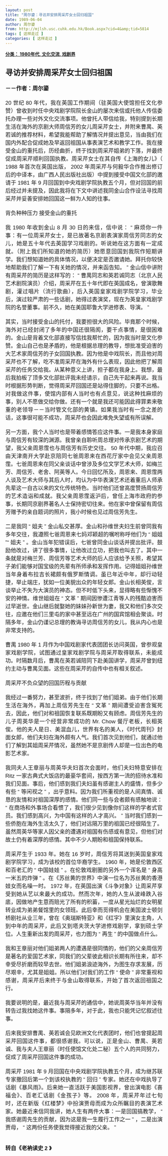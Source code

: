 ```yaml
---
layout: post
title: "周尔鎏：寻访并安排周采芹女士回归祖国"
date: 1989-06-04
author: 周尔鎏
from: http://mjlsh.usc.cuhk.edu.hk/Book.aspx?cid=4&amp;tid=5814
tags: [ 这样走过 ]
categories: [ 这样走过 ]
---
```


<div style="margin: 15px 10px 10px 0px;">
<div>
<span id="ctl00_ContentPlaceHolder1_chapter1_SubjectLabel" style="font-weight:bold;text-decoration:underline;">
   分类： 1980年代, 文化交流, 戏剧界
  </span>
</div>
<div>
<b>
<font size="5">
<br/>
</font>
</b>
</div>
<div>
<p class="p2" style='margin: 0px; text-align: justify; font-variant-numeric: normal; font-variant-east-asian: normal; font-stretch: normal; line-height: normal; font-family: "PingFang SC";'>
<b style="">
<font size="5">
     寻访并安排周采芹女士回归祖国
    </font>
</b>
</p>
<p class="p1" style="margin: 0px; text-align: justify; font-variant-numeric: normal; font-variant-east-asian: normal; font-stretch: normal; font-size: 17px; line-height: normal; font-family: Helvetica; min-height: 20px;">
<b>
<br/>
</b>
</p>
<p class="p2" style='margin: 0px; text-align: justify; font-variant-numeric: normal; font-variant-east-asian: normal; font-stretch: normal; font-size: 17px; line-height: normal; font-family: "PingFang SC";'>
<b>
    －－作者：周尔鎏
   </b>
</p>
<p class="p1" style="margin: 0px; text-align: justify; font-variant-numeric: normal; font-variant-east-asian: normal; font-stretch: normal; font-size: 17px; line-height: normal; font-family: Helvetica; min-height: 20px;">
<br/>
</p>
<p class="p2" style='margin: 0px; text-align: justify; font-variant-numeric: normal; font-variant-east-asian: normal; font-stretch: normal; font-size: 17px; line-height: normal; font-family: "PingFang SC";'>
<span class="s1" style="font-variant-numeric: normal; font-variant-east-asian: normal; font-stretch: normal; line-height: normal; font-family: Helvetica;">
    20
   </span>
   世纪
   <span class="s1" style="font-variant-numeric: normal; font-variant-east-asian: normal; font-stretch: normal; line-height: normal; font-family: Helvetica;">
    80
   </span>
   年代，我在英国工作期间（驻英国大使馆担任文化参赞）曾收到时任中央戏剧学院院长金山的屡次来信或托他人传信委托办理一些对外文化交流事项。他曾托人带信给我，特别提到长期生活在海外的京剧大师周信芳的女儿周采芹女士，并附来曹禺、英若诚的推荐材料，希望我能帮助了解情况并提出意见，当由我们在国内外配合促成她及早返回祖国从事表演艺术和教学工作。我在接受金山的重托后，历经曲折，终于找到周采芹姐弟的下落，并最终促成周采芹顺利回国执教。周采芹女士在其自传《上海的女儿》（
   <span class="s1" style="font-variant-numeric: normal; font-variant-east-asian: normal; font-stretch: normal; line-height: normal; font-family: Helvetica;">
    1988
   </span>
   年首次在英国出版，
   <span class="s1" style="font-variant-numeric: normal; font-variant-east-asian: normal; font-stretch: normal; line-height: normal; font-family: Helvetica;">
    2002
   </span>
   年周采芹与何毅华合作推出修订后的中译本，由广西人民出版社出版）中提到接受中国文化部的邀请于
   <span class="s1" style="font-variant-numeric: normal; font-variant-east-asian: normal; font-stretch: normal; line-height: normal; font-family: Helvetica;">
    1981
   </span>
   年
   <span class="s1" style="font-variant-numeric: normal; font-variant-east-asian: normal; font-stretch: normal; line-height: normal; font-family: Helvetica;">
    9
   </span>
   月回国到中央戏剧学院执教五个月，但对回国的前后经过并未提及，因此我将在下文中讲述我同金山合作设法寻找周采芹并妥善安排她回国这一鲜为人知的往事。
  </p>
<p class="p1" style="margin: 0px; text-align: justify; font-variant-numeric: normal; font-variant-east-asian: normal; font-stretch: normal; font-size: 17px; line-height: normal; font-family: Helvetica; min-height: 20px;">
<br/>
</p>
<p class="p2" style='margin: 0px; text-align: justify; font-variant-numeric: normal; font-variant-east-asian: normal; font-stretch: normal; font-size: 17px; line-height: normal; font-family: "PingFang SC";'>
   背负种种压力
   <span class="s1" style="font-variant-numeric: normal; font-variant-east-asian: normal; font-stretch: normal; line-height: normal; font-family: Helvetica;">
</span>
   接受金山的重托
  </p>
<p class="p1" style="margin: 0px; text-align: justify; font-variant-numeric: normal; font-variant-east-asian: normal; font-stretch: normal; font-size: 17px; line-height: normal; font-family: Helvetica; min-height: 20px;">
<br/>
</p>
<p class="p2" style='margin: 0px; text-align: justify; font-variant-numeric: normal; font-variant-east-asian: normal; font-stretch: normal; font-size: 17px; line-height: normal; font-family: "PingFang SC";'>
   我
   <span class="s1" style="font-variant-numeric: normal; font-variant-east-asian: normal; font-stretch: normal; line-height: normal; font-family: Helvetica;">
    1980
   </span>
   年收到金山
   <span class="s1" style="font-variant-numeric: normal; font-variant-east-asian: normal; font-stretch: normal; line-height: normal; font-family: Helvetica;">
    8
   </span>
   月
   <span class="s1" style="font-variant-numeric: normal; font-variant-east-asian: normal; font-stretch: normal; line-height: normal; font-family: Helvetica;">
    30
   </span>
   日的来信，信中说：
   <span class="s1" style="font-variant-numeric: normal; font-variant-east-asian: normal; font-stretch: normal; line-height: normal; font-family: Helvetica;">
    “
   </span>
   麻烦你一件事：有一位周采芹女士，是已故著名京剧表演家周信芳同志的女儿，她是五十年代去英国学习戏剧的。听说她在这方面有一定成就。（附上我们所知道的她的简历）她愿意回国到我院作短期讲学。我们想知道她的具体情况，以便决定是否邀请她。拜托你较快地帮助我们了解一下有关她的情况，并来函告知。
   <span class="s1" style="font-variant-numeric: normal; font-variant-east-asian: normal; font-stretch: normal; line-height: normal; font-family: Helvetica;">
    ”
   </span>
   金山信中讲附有周采芹的简历是这样写的：
   <span class="s1" style="font-variant-numeric: normal; font-variant-east-asian: normal; font-stretch: normal; line-height: normal; font-family: Helvetica;">
    “
   </span>
   曹禺同志和英若诚同志（北京人民艺术剧院演员）介绍，周采芹在五十年代即在英国成名，曾演歌舞剧，灌过唱片（流行歌曲），后入英国皇家戏剧学院学习，毕业后，演过较严肃的一些话剧，她得过表演奖，现在为英皇家戏剧学院的名誉董事。前不久，她在美国耶鲁大学进修表、导演。
   <span class="s1" style="font-variant-numeric: normal; font-variant-east-asian: normal; font-stretch: normal; line-height: normal; font-family: Helvetica;">
    ”
   </span>
</p>
<p class="p1" style="margin: 0px; text-align: justify; font-variant-numeric: normal; font-variant-east-asian: normal; font-stretch: normal; font-size: 17px; line-height: normal; font-family: Helvetica; min-height: 20px;">
<br/>
</p>
<p class="p2" style='margin: 0px; text-align: justify; font-variant-numeric: normal; font-variant-east-asian: normal; font-stretch: normal; font-size: 17px; line-height: normal; font-family: "PingFang SC";'>
   其实，当时接受金山的托付，我要担很大的风险。毕竟那个时候，海外对已经封闭了多年的中国还很隔阂，要干点事情，是很困难的。金山是背着文化部直接写信找我帮忙的，因为我当时是文化参赞。金山自己也是矛盾的，他是根据总理的教导，想批准受迫害的大艺术家周信芳的子女回国执教。因为他是中戏院长，而且他对周采芹也不了解，吃不准周采芹在海外有什么表现，因此他把了解周采芹的任务交给我。从某种意义上讲，担子都在我身上。我想，最后我拍板了顶多文化部批评我未经请示，自己先干起来再说。我当时根据形势判断，觉得周采芹回国还是站得住脚的，只要不出格。对我做这件事，使馆内部有人当时也有点意见，说这种找麻烦的事，别人不愿做交给你做。还有一个就是我还可能因此得罪素来敬重的老领导－－当时管文化部的黄镇。如果我当时有一念之差的话，这事很可能不成功，周采芹也会因此难免失望或有所误解。
  </p>
<p class="p1" style="margin: 0px; text-align: justify; font-variant-numeric: normal; font-variant-east-asian: normal; font-stretch: normal; font-size: 17px; line-height: normal; font-family: Helvetica; min-height: 20px;">
<br/>
</p>
<p class="p2" style='margin: 0px; text-align: justify; font-variant-numeric: normal; font-variant-east-asian: normal; font-stretch: normal; font-size: 17px; line-height: normal; font-family: "PingFang SC";'>
   另一方面，我个人当时也是带着感情答应这件事。一是我本身家庭与周信芳有较深的渊源。我曾亲自聆听周总理对传承京剧艺术的期望，我父亲周恩霔也与周信芳有历史交往。
   <span class="s1" style="font-variant-numeric: normal; font-variant-east-asian: normal; font-stretch: normal; line-height: normal; font-family: Helvetica;">
    50
   </span>
   年代中期，我应召由天津南开大学赴京陪同七爸周恩来在西花厅家中会见父亲周恩霔。七爸周恩来在同父亲谈话中曾涉及多位文学艺术大师，如梅兰芳、周信芳、老舍、阿英等人。今日回忆所及，周恩来、周恩霔两人谈及艺术大师与其后人时，均认为中华表演艺术还着重后人师承先辈这一自古以来的文化传统特色。当时他们还曾高度赞扬周信芳的艺术造诣和成就。我父亲周恩霔返沪后，曾任上海市政府的参事，长期同京剧界著名人士保持密切往来。他在家中曾保留有周信芳赠予的亲自题词的照片，我小时候也见过周信芳先生。
  </p>
<p class="p1" style="margin: 0px; text-align: justify; font-variant-numeric: normal; font-variant-east-asian: normal; font-stretch: normal; font-size: 17px; line-height: normal; font-family: Helvetica; min-height: 20px;">
<br/>
</p>
<p class="p2" style='margin: 0px; text-align: justify; font-variant-numeric: normal; font-variant-east-asian: normal; font-stretch: normal; font-size: 17px; line-height: normal; font-family: "PingFang SC";'>
   二是我同
   <span class="s1" style="font-variant-numeric: normal; font-variant-east-asian: normal; font-stretch: normal; line-height: normal; font-family: Helvetica;">
    “
   </span>
   姐夫
   <span class="s1" style="font-variant-numeric: normal; font-variant-east-asian: normal; font-stretch: normal; line-height: normal; font-family: Helvetica;">
    ”
   </span>
   金山私交甚厚。金山和孙维世夫妇生前曾同我有多年交往，我遵照七爸周恩来七妈邓颖超的嘱咐称呼他们为
   <span class="s1" style="font-variant-numeric: normal; font-variant-east-asian: normal; font-stretch: normal; line-height: normal; font-family: Helvetica;">
    “
   </span>
   姐姐
   <span class="s1" style="font-variant-numeric: normal; font-variant-east-asian: normal; font-stretch: normal; line-height: normal; font-family: Helvetica;">
    ”“
   </span>
   姐夫
   <span class="s1" style="font-variant-numeric: normal; font-variant-east-asian: normal; font-stretch: normal; line-height: normal; font-family: Helvetica;">
    ”
   </span>
   。金山当年犯错误后，七爸曾同金山谈话并提出批评。鼓励他改过，讲了很多事情，让他改过立功，把我也叫去了。其中一条就是对梅兰芳、周信芳等艺术大师的后人应该给予关照，希望其子弟们能够对国宝级的先辈有所师承和发挥作用。记得姐姐孙维世当年身着布拉吉长裙颇有俄罗斯情调。虽已年近中年，却行动轻捷，举止端庄，犹如一位美貌出众的年轻女郎。金山长相英俊，言谈举止不失为大演员的神态。但不时低下头来，显得略有些惭愧不安的神情。维世姐姐在
   <span class="s1" style="font-variant-numeric: normal; font-variant-east-asian: normal; font-stretch: normal; line-height: normal; font-family: Helvetica;">
    “
   </span>
   文革
   <span class="s1" style="font-variant-numeric: normal; font-variant-east-asian: normal; font-stretch: normal; line-height: normal; font-family: Helvetica;">
    ”
   </span>
   期间因惨遭江青等人的残酷迫害而过早逝世。金山继后就娶她的妹妹孙新世为妻，我又和他们多次交往，应邀在他们三里屯的家中甚至远在广州的国宾馆相会聚谈。时隔多年，金山仍谨记总理的教诲寻访周信芳的女儿，我从内心也是非常支持的。
  </p>
<p class="p1" style="margin: 0px; text-align: justify; font-variant-numeric: normal; font-variant-east-asian: normal; font-stretch: normal; font-size: 17px; line-height: normal; font-family: Helvetica; min-height: 20px;">
<br/>
</p>
<p class="p2" style='margin: 0px; text-align: justify; font-variant-numeric: normal; font-variant-east-asian: normal; font-stretch: normal; font-size: 17px; line-height: normal; font-family: "PingFang SC";'>
   曹禺
   <span class="s1" style="font-variant-numeric: normal; font-variant-east-asian: normal; font-stretch: normal; line-height: normal; font-family: Helvetica;">
    1980
   </span>
   年
   <span class="s1" style="font-variant-numeric: normal; font-variant-east-asian: normal; font-stretch: normal; line-height: normal; font-family: Helvetica;">
    1
   </span>
   月作为中国戏剧家代表团团长访问英国，曾参观皇家戏剧学院，试图通过皇家戏剧学院与周采芹取得联系，未能成功。时隔数月后，曹禺在英若诚陪同下赴美国讲学，周采芹曾到纽约主动与曹禺见面。这些在周采芹的自传中也有相关叙述。
  </p>
<p class="p1" style="margin: 0px; text-align: justify; font-variant-numeric: normal; font-variant-east-asian: normal; font-stretch: normal; font-size: 17px; line-height: normal; font-family: Helvetica; min-height: 20px;">
<br/>
</p>
<p class="p2" style='margin: 0px; text-align: justify; font-variant-numeric: normal; font-variant-east-asian: normal; font-stretch: normal; font-size: 17px; line-height: normal; font-family: "PingFang SC";'>
   周采芹不负众望的回国历程与贡献
  </p>
<p class="p1" style="margin: 0px; text-align: justify; font-variant-numeric: normal; font-variant-east-asian: normal; font-stretch: normal; font-size: 17px; line-height: normal; font-family: Helvetica; min-height: 20px;">
<br/>
</p>
<p class="p2" style='margin: 0px; text-align: justify; font-variant-numeric: normal; font-variant-east-asian: normal; font-stretch: normal; font-size: 17px; line-height: normal; font-family: "PingFang SC";'>
   我经过一番努力，甚至波折，终于找到了他们姐弟。由于他们长期生活在海外，再加上周信芳先生在
   <span class="s1" style="font-variant-numeric: normal; font-variant-east-asian: normal; font-stretch: normal; line-height: normal; font-family: Helvetica;">
    “
   </span>
   文革
   <span class="s1" style="font-variant-numeric: normal; font-variant-east-asian: normal; font-stretch: normal; line-height: normal; font-family: Helvetica;">
    ”
   </span>
   期间遭受迫害含冤死去，因此，他们对和祖国恢复联系既期盼又有顾虑。周信芳先生的儿子周英华是一个经营非常成功的
   <span class="s1" style="font-variant-numeric: normal; font-variant-east-asian: normal; font-stretch: normal; line-height: normal; font-family: Helvetica;">
    Mr. Chow
   </span>
   餐厅老板，长相英俊。他的夫人是日、美混血儿，世界有名的美人，《时代周刊》封面女郎，他们夫妇在海外颇有人气。我们首次见到他们，就通过他们了解到其姐周采芹情况，虽然她不是京剧传人却是一位出色的电影艺术家。
  </p>
<p class="p1" style="margin: 0px; text-align: justify; font-variant-numeric: normal; font-variant-east-asian: normal; font-stretch: normal; font-size: 17px; line-height: normal; font-family: Helvetica; min-height: 20px;">
<br/>
</p>
<p class="p2" style='margin: 0px; text-align: justify; font-variant-numeric: normal; font-variant-east-asian: normal; font-stretch: normal; font-size: 17px; line-height: normal; font-family: "PingFang SC";'>
   我同夫人王章丽与周英华夫妇首次会面时，他们夫妇特意安排在
   <span class="s1" style="font-variant-numeric: normal; font-variant-east-asian: normal; font-stretch: normal; line-height: normal; font-family: Helvetica;">
    Ritz
   </span>
   一家古典式大饭店的最豪华套间，按西方第一流的招待水准和我们见面。事后，他们感到我们夫妇虽有感谢主人的盛情，但多少有些
   <span class="s1" style="font-variant-numeric: normal; font-variant-east-asian: normal; font-stretch: normal; line-height: normal; font-family: Helvetica;">
    “
   </span>
   等闲视之
   <span class="s1" style="font-variant-numeric: normal; font-variant-east-asian: normal; font-stretch: normal; line-height: normal; font-family: Helvetica;">
    ”
   </span>
   ，出乎意料。因为我们所重视的是人间真情、诚恳的友情和对祖国深厚的感情。他们同一些与会者颇有感触地说：
   <span class="s1" style="font-variant-numeric: normal; font-variant-east-asian: normal; font-stretch: normal; line-height: normal; font-family: Helvetica;">
    “
   </span>
   在商场和外事场合看惯了，我们很少见到像你们这样的学者式官员。我们感到高兴，为中国有这样的人才高兴。
   <span class="s1" style="font-variant-numeric: normal; font-variant-east-asian: normal; font-stretch: normal; line-height: normal; font-family: Helvetica;">
    ”
   </span>
   当时我们感到一些侨胞在海外生活太久了，他们对远隔万里的祖国已经很陌生了。虽然周英华等家人因父亲的遭遇对祖国有伤感或有意见，但他们对故土仍有着深厚的感情。其中不少人期盼和祖国保持联系。
  </p>
<p class="p1" style="margin: 0px; text-align: justify; font-variant-numeric: normal; font-variant-east-asian: normal; font-stretch: normal; font-size: 17px; line-height: normal; font-family: Helvetica; min-height: 20px;">
<br/>
</p>
<p class="p2" style='margin: 0px; text-align: justify; font-variant-numeric: normal; font-variant-east-asian: normal; font-stretch: normal; font-size: 17px; line-height: normal; font-family: "PingFang SC";'>
   周采芹生于
   <span class="s1" style="font-variant-numeric: normal; font-variant-east-asian: normal; font-stretch: normal; line-height: normal; font-family: Helvetica;">
    1933
   </span>
   年。她在
   <span class="s1" style="font-variant-numeric: normal; font-variant-east-asian: normal; font-stretch: normal; line-height: normal; font-family: Helvetica;">
    16
   </span>
   岁时，周信芳将其送到英国皇家戏剧学院学习，成为该校的首位华裔学生。
   <span class="s1" style="font-variant-numeric: normal; font-variant-east-asian: normal; font-stretch: normal; line-height: normal; font-family: Helvetica;">
    1960
   </span>
   年，她是伦敦西区和百老汇的
   <span class="s1" style="font-variant-numeric: normal; font-variant-east-asian: normal; font-stretch: normal; line-height: normal; font-family: Helvetica;">
    “
   </span>
   中国娃娃
   <span class="s1" style="font-variant-numeric: normal; font-variant-east-asian: normal; font-stretch: normal; line-height: normal; font-family: Helvetica;">
    ”
   </span>
   。在伦敦戏剧圈的另外一个诨名是
   <span class="s1" style="font-variant-numeric: normal; font-variant-east-asian: normal; font-stretch: normal; line-height: normal; font-family: Helvetica;">
    “
   </span>
   身高一米五的炸弹
   <span class="s1" style="font-variant-numeric: normal; font-variant-east-asian: normal; font-stretch: normal; line-height: normal; font-family: Helvetica;">
    ”
   </span>
   。在《苏丝黄的世界》中演一位名为苏丝黄的香港妓女而名噪一时。
   <span class="s1" style="font-variant-numeric: normal; font-variant-east-asian: normal; font-stretch: normal; line-height: normal; font-family: Helvetica;">
    1972
   </span>
   年，在英国出演《斗争对象》让周采芹享受到她从艺以来最大的成功。然而次年，她的人生从波峰跌入谷底，因做地产生意而赔光了所有的积蓄，一度从星光灿烂的女明星转业成为弟弟餐馆里的女领班。此后幸而觅得机会在美国波士顿剑桥剧社从业三年，曾在《奥瑞斯特亚》和《红字》里演女主角，人到中年的周采芹，此后又到塔夫茨大学进修戏剧学，拿到硕士学位。人生重新出发的周采芹，也力图为
   <span class="s1" style="font-variant-numeric: normal; font-variant-east-asian: normal; font-stretch: normal; line-height: normal; font-family: Helvetica;">
    “
   </span>
   再生
   <span class="s1" style="font-variant-numeric: normal; font-variant-east-asian: normal; font-stretch: normal; line-height: normal; font-family: Helvetica;">
    ”
   </span>
   的中国做点什么。
  </p>
<p class="p1" style="margin: 0px; text-align: justify; font-variant-numeric: normal; font-variant-east-asian: normal; font-stretch: normal; font-size: 17px; line-height: normal; font-family: Helvetica; min-height: 20px;">
<br/>
</p>
<p class="p2" style='margin: 0px; text-align: justify; font-variant-numeric: normal; font-variant-east-asian: normal; font-stretch: normal; font-size: 17px; line-height: normal; font-family: "PingFang SC";'>
   我和王章丽对他们姐弟两人的遭遇是很同情的，他们的父亲周信芳是著名的爱国艺术家，同我们的父辈彼此相识长期有所往来，却不幸受尽折磨而较早去世。他们姐弟浪迹海外，为图生存求发展，历尽艰辛，尤其是姐姐。所以他们对我们的工作
   <span class="s1" style="font-variant-numeric: normal; font-variant-east-asian: normal; font-stretch: normal; line-height: normal; font-family: Helvetica;">
    “
   </span>
   使命
   <span class="s1" style="font-variant-numeric: normal; font-variant-east-asian: normal; font-stretch: normal; line-height: normal; font-family: Helvetica;">
    ”
   </span>
   非常重视和感谢，周采芹后来终于与金山取得联系，开始了首次返回祖国之行。
  </p>
<p class="p1" style="margin: 0px; text-align: justify; font-variant-numeric: normal; font-variant-east-asian: normal; font-stretch: normal; font-size: 17px; line-height: normal; font-family: Helvetica; min-height: 20px;">
<br/>
</p>
<p class="p2" style='margin: 0px; text-align: justify; font-variant-numeric: normal; font-variant-east-asian: normal; font-stretch: normal; font-size: 17px; line-height: normal; font-family: "PingFang SC";'>
   我要说明的是，最近我与周采芹的通信中，她说周英华当年并没有转告过我找她这件事。事隔多年，对于此，我也只能凭记忆叙述往事。
  </p>
<p class="p1" style="margin: 0px; text-align: justify; font-variant-numeric: normal; font-variant-east-asian: normal; font-stretch: normal; font-size: 17px; line-height: normal; font-family: Helvetica; min-height: 20px;">
<br/>
</p>
<p class="p2" style='margin: 0px; text-align: justify; font-variant-numeric: normal; font-variant-east-asian: normal; font-stretch: normal; font-size: 17px; line-height: normal; font-family: "PingFang SC";'>
   后来我安排曹禺、英若诚会见欧洲文化代表团时，他们也曾提起周采芹回国这件事，都很感谢我。可以说，正是金山、曹禺、英若诚、我与夫人王章丽（时任使馆文化处二秘）五个人的共同努力，促成了周采芹回国这件事的成功。
  </p>
<p class="p1" style="margin: 0px; text-align: justify; font-variant-numeric: normal; font-variant-east-asian: normal; font-stretch: normal; font-size: 17px; line-height: normal; font-family: Helvetica; min-height: 20px;">
<br/>
</p>
<p class="p2" style='margin: 0px; text-align: justify; font-variant-numeric: normal; font-variant-east-asian: normal; font-stretch: normal; font-size: 17px; line-height: normal; font-family: "PingFang SC";'>
   周采芹
   <span class="s1" style="font-variant-numeric: normal; font-variant-east-asian: normal; font-stretch: normal; line-height: normal; font-family: Helvetica;">
    1981
   </span>
   年
   <span class="s1" style="font-variant-numeric: normal; font-variant-east-asian: normal; font-stretch: normal; line-height: normal; font-family: Helvetica;">
    9
   </span>
   月回国在中央戏剧学院执教五个月，成为继苏联专家撤回后第一个到该校执教的
   <span class="s1" style="font-variant-numeric: normal; font-variant-east-asian: normal; font-stretch: normal; line-height: normal; font-family: Helvetica;">
    “
   </span>
   回归
   <span class="s1" style="font-variant-numeric: normal; font-variant-east-asian: normal; font-stretch: normal; line-height: normal; font-family: Helvetica;">
    ”
   </span>
   专家。她还在中戏执导了话剧《暴风雨》。后来她一直活跃于美国影视界，曾出演电影《喜福会》、百老汇话剧《金孩子》等。
   <span class="s1" style="font-variant-numeric: normal; font-variant-east-asian: normal; font-stretch: normal; line-height: normal; font-family: Helvetica;">
    2008
   </span>
   年，周采芹年过七旬时，还在新版《红楼梦》中扮演贾母而成为众所瞩目的表演艺术家。她最近来信同我讲，她人生有两件大事：一是回国搞教学，
   <span class="s1" style="font-variant-numeric: normal; font-variant-east-asian: normal; font-stretch: normal; line-height: normal; font-family: Helvetica;">
    “
   </span>
   我感谢周先生的贡献，因为这是我一生履行工作之一
   <span class="s1" style="font-variant-numeric: normal; font-variant-east-asian: normal; font-stretch: normal; line-height: normal; font-family: Helvetica;">
    ”
   </span>
   ，二是出演贾母，
   <span class="s1" style="font-variant-numeric: normal; font-variant-east-asian: normal; font-stretch: normal; line-height: normal; font-family: Helvetica;">
    “
   </span>
   这两份任务使我觉得接近我的父亲。
   <span class="s1" style="font-variant-numeric: normal; font-variant-east-asian: normal; font-stretch: normal; line-height: normal; font-family: Helvetica;">
    ”
   </span>
</p>
<p class="p1" style="margin: 0px; text-align: justify; font-variant-numeric: normal; font-variant-east-asian: normal; font-stretch: normal; font-size: 17px; line-height: normal; font-family: Helvetica; min-height: 20px;">
<br/>
</p>
<p class="p1" style="margin: 0px; text-align: justify; font-variant-numeric: normal; font-variant-east-asian: normal; font-stretch: normal; font-size: 17px; line-height: normal; font-family: Helvetica; min-height: 20px;">
<b>
<br/>
</b>
</p>
<p class="p2" style='margin: 0px; text-align: justify; font-variant-numeric: normal; font-variant-east-asian: normal; font-stretch: normal; font-size: 17px; line-height: normal; font-family: "PingFang SC";'>
<b>
    转自《老衲读史
    <span class="s1" style="font-variant-numeric: normal; font-variant-east-asian: normal; font-stretch: normal; line-height: normal; font-family: Helvetica;">
     2
    </span>
    》
   </b>
</p>
</div>
</div>
